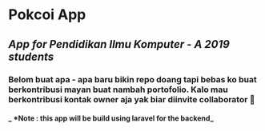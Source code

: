 # Pokcoi App
## _App for Pendidikan Ilmu Komputer - A 2019 students_

### Belom buat apa - apa baru bikin repo doang tapi bebas ko buat berkontribusi mayan buat nambah portofolio. Kalo mau berkontribusi kontak owner aja yak biar diinvite collaborator 💖


#### _ *Note : this app will be build using laravel for the backend_

